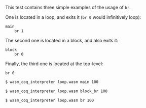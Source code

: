 This test contains three simple examples of the usage of `br`.

One is located in a loop, and exits it (`br 0` would infinitively loop):
```wasm
main
	br 1
```
The second one is located in a block, and also exits it:
```wasm
block
	br 0
```
Finally, the third one is located at the top-level:
```wasm
br 0
```

```sh
$ wasm_coq_interpreter loop.wasm main 100

$ wasm_coq_interpreter loop.wasm block_br 100

$ wasm_coq_interpreter loop.wasm br 100

```
